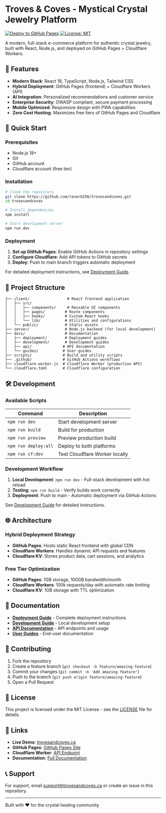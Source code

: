 # Troves & Coves - Mystical Crystal Jewelry Platform

[![Deploy to GitHub Pages](https://github.com/reverb256/trovesandcoves/workflows/Deploy%20to%20GitHub%20Pages%20and%20Cloudflare%20Workers/badge.svg)](https://github.com/reverb256/trovesandcoves/actions)
[![License: MIT](https://img.shields.io/badge/License-MIT-yellow.svg)](https://opensource.org/licenses/MIT)

A modern, full-stack e-commerce platform for authentic crystal jewelry, built with React, Node.js, and deployed on GitHub Pages + Cloudflare Workers.

## 🌟 Features

- **Modern Stack**: React 18, TypeScript, Node.js, Tailwind CSS
- **Hybrid Deployment**: GitHub Pages (frontend) + Cloudflare Workers (API)
- **AI Integration**: Personalized recommendations and customer service
- **Enterprise Security**: OWASP compliant, secure payment processing
- **Mobile Optimized**: Responsive design with PWA capabilities
- **Zero Cost Hosting**: Maximizes free tiers of GitHub Pages and Cloudflare

## 🚀 Quick Start

### Prerequisites
- Node.js 18+
- Git
- GitHub account
- Cloudflare account (free tier)

### Installation

```bash
# Clone the repository
git clone https://github.com/reverb256/trovesandcoves.git
cd trovesandcoves

# Install dependencies
npm install

# Start development server
npm run dev
```

### Deployment

1. **Set up GitHub Pages**: Enable GitHub Actions in repository settings
2. **Configure Cloudflare**: Add API tokens to GitHub secrets
3. **Deploy**: Push to main branch triggers automatic deployment

For detailed deployment instructions, see [Deployment Guide](docs/deployment/README.md).

## 📁 Project Structure

```
├── client/                 # React frontend application
│   ├── src/
│   │   ├── components/     # Reusable UI components
│   │   ├── pages/         # Route components
│   │   ├── hooks/         # Custom React hooks
│   │   └── lib/           # Utilities and configurations
│   └── public/            # Static assets
├── server/                # Node.js backend (for local development)
├── docs/                  # Documentation
│   ├── deployment/        # Deployment guides
│   ├── development/       # Development guides
│   ├── api/              # API documentation
│   └── guides/           # User guides
├── scripts/              # Build and utility scripts
├── .github/              # GitHub Actions workflows
├── cloudflare-worker.js  # Cloudflare Worker (production API)
└── cloudflare.toml       # Cloudflare configuration
```

## 🛠️ Development

### Available Scripts

| Command | Description |
|---------|-------------|
| `npm run dev` | Start development server |
| `npm run build` | Build for production |
| `npm run preview` | Preview production build |
| `npm run deploy:all` | Deploy to both platforms |
| `npm run cf:dev` | Test Cloudflare Worker locally |

### Development Workflow

1. **Local Development**: `npm run dev` - Full-stack development with hot reload
2. **Testing**: `npm run build` - Verify builds work correctly
3. **Deployment**: Push to main - Automatic deployment via GitHub Actions

See [Development Guide](docs/development/README.md) for detailed instructions.

## 🌐 Architecture

### Hybrid Deployment Strategy

- **GitHub Pages**: Hosts static React frontend with global CDN
- **Cloudflare Workers**: Handles dynamic API requests and features
- **Cloudflare KV**: Stores product data, cart sessions, and analytics

### Free Tier Optimization

- **GitHub Pages**: 1GB storage, 100GB bandwidth/month
- **Cloudflare Workers**: 100k requests/day with automatic rate limiting
- **Cloudflare KV**: 1GB storage with TTL optimization

## 📖 Documentation

- [**Deployment Guide**](docs/deployment/README.md) - Complete deployment instructions
- [**Development Guide**](docs/development/README.md) - Local development setup
- [**API Documentation**](docs/api/README.md) - API endpoints and usage
- [**User Guides**](docs/guides/README.md) - End-user documentation

## 🤝 Contributing

1. Fork the repository
2. Create a feature branch (`git checkout -b feature/amazing-feature`)
3. Commit your changes (`git commit -m 'Add amazing feature'`)
4. Push to the branch (`git push origin feature/amazing-feature`)
5. Open a Pull Request

## 📄 License

This project is licensed under the MIT License - see the [LICENSE](LICENSE) file for details.

## 🔗 Links

- **Live Demo**: [trovesandcoves.ca](https://trovesandcoves.ca)
- **GitHub Pages**: [GitHub Pages Site](https://reverb256.github.io/trovesandcoves)
- **Cloudflare Worker**: [API Endpoint](https://troves-coves-api.your-subdomain.workers.dev)
- **Documentation**: [Full Documentation](docs/)

## 📞 Support

For support, email support@trovesandcoves.ca or create an issue in this repository.

---

Built with ❤️ for the crystal healing community
